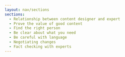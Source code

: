 ```yaml
---
layout: nav/sections
sections:
  - Relationship between content designer and expert
  - Prove the value of good content
  - Find the right person
  - Be clear about what you need
  - Be careful with language
  - Negotiating changes
  - Fact checking with experts
---
```

